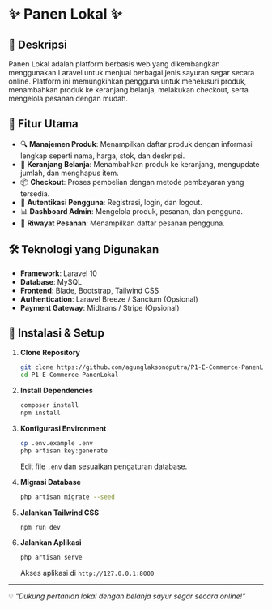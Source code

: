 # ✨ Panen Lokal ✨

## 📌 Deskripsi
Panen Lokal adalah platform berbasis web yang dikembangkan menggunakan Laravel untuk menjual berbagai jenis sayuran segar secara online. Platform ini memungkinkan pengguna untuk menelusuri produk, menambahkan produk ke keranjang belanja, melakukan checkout, serta mengelola pesanan dengan mudah.

## 🚀 Fitur Utama
- 🔍 **Manajemen Produk**: Menampilkan daftar produk dengan informasi lengkap seperti nama, harga, stok, dan deskripsi.
- 🛒 **Keranjang Belanja**: Menambahkan produk ke keranjang, mengupdate jumlah, dan menghapus item.
- 📦 **Checkout**: Proses pembelian dengan metode pembayaran yang tersedia.
- 👤 **Autentikasi Pengguna**: Registrasi, login, dan logout.
- 📊 **Dashboard Admin**: Mengelola produk, pesanan, dan pengguna.
- 📜 **Riwayat Pesanan**: Menampilkan daftar pesanan pengguna.

## 🛠️ Teknologi yang Digunakan
- **Framework**: Laravel 10
- **Database**: MySQL
- **Frontend**: Blade, Bootstrap, Tailwind CSS
- **Authentication**: Laravel Breeze / Sanctum (Opsional)
- **Payment Gateway**: Midtrans / Stripe (Opsional)

## 🔧 Instalasi & Setup
1. **Clone Repository**
   ```bash
   git clone https://github.com/agunglaksonoputra/P1-E-Commerce-PanenLokal.git
   cd P1-E-Commerce-PanenLokal
   ```
2. **Install Dependencies**
   ```bash
   composer install
   npm install
   ```
3. **Konfigurasi Environment**
   ```bash
   cp .env.example .env
   php artisan key:generate
   ```
   Edit file `.env` dan sesuaikan pengaturan database.

4. **Migrasi Database**
   ```bash
   php artisan migrate --seed
   ```

5. **Jalankan Tailwind CSS**
   ```bash
   npm run dev
   ```

7. **Jalankan Aplikasi**
   ```bash
   php artisan serve
   ```
   Akses aplikasi di `http://127.0.0.1:8000`

---
💡 *"Dukung pertanian lokal dengan belanja sayur segar secara online!"*

